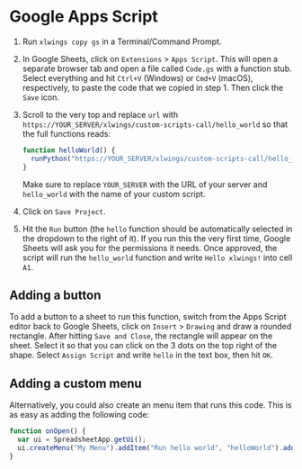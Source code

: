# Google Apps Script

1. Run `xlwings copy gs` in a Terminal/Command Prompt.
2. In Google Sheets, click on `Extensions` > `Apps Script`. This will open a separate browser tab and open a file called `Code.gs` with a function stub. Select everything and hit `Ctrl+V` (Windows) or `Cmd+V` (macOS), respectively, to paste the code that we copied in step 1. Then click the `Save` icon.
3. Scroll to the very top and replace `url` with `https://YOUR_SERVER/xlwings/custom-scripts-call/hello_world` so that the full functions reads:

   ```js
   function helloWorld() {
     runPython("https://YOUR_SERVER/xlwings/custom-scripts-call/hello_world");
   }
   ```

   Make sure to replace `YOUR_SERVER` with the URL of your server and `hello_world` with the name of your custom script.

4. Click on `Save Project`.
5. Hit the `Run` button (the `hello` function should be automatically selected in the dropdown to the right of it). If you run this the very first time, Google Sheets will ask you for the permissions it needs. Once approved, the script will run the `hello_world` function and write `Hello xlwings!` into cell `A1`.

## Adding a button

To add a button to a sheet to run this function, switch from the Apps Script editor back to Google Sheets, click on `Insert` > `Drawing` and draw a rounded rectangle. After hitting `Save and Close`, the rectangle will appear on the sheet. Select it so that you can click on the 3 dots on the top right of the shape. Select `Assign Script` and write `hello` in the text box, then hit `OK`.

## Adding a custom menu

Alternatively, you could also create an menu item that runs this code. This is as easy as adding the following code:

```js
function onOpen() {
  var ui = SpreadsheetApp.getUi();
  ui.createMenu("My Menu").addItem("Run hello world", "helloWorld").addToUi();
}
```
